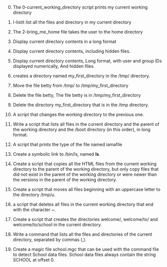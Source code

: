 0. The 0-current_working_directory script prints my current working directory

1. l-listit list all the files and directory in my current directory

2. The 2-bring_me_home file takes the user to the home directory

3. Display current directory contents in a long format

4. Display current directory contents, including hidden files.

5. Display current directory contents, Long format, with user and group IDs displayed numerically, And hidden files.

6. creates a directory named my_first_directory in the /tmp/ directory.

7. Move the file betty from /tmp/ to /tmp/my_first_directory

8. Delete the file betty, The file betty is in /tmp/my_first_directory

9. Delete the directory my_first_directory that is in the /tmp directory.

10. A script that changes the working directory to the previous one.

11. Write a script that lists all files in the current directory and the parent of the working directory and the /boot directory (in this order), in long format.

12. A script that prints the type of the file named iamafile

13. Create a symbolic link to /bin/ls, named __ls__. 

14. Create a script that copies all the HTML files from the current working directory to the parent of the working directory, but only copy files that did not exist in the parent of the working directory or were newer than the versions in the parent of the working directory.

15. Create a script that moves all files beginning with an uppercase letter to the directory /tmp/u.

16. a script that deletes all files in the current working directory that end with the character ~.

17. Create a script that creates the directories welcome/, welcome/to/ and welcome/to/school in the current directory.

18. Write a command that lists all the files and directories of the current directory, separated by commas (,).

19. Create a magic file school.mgc that can be used with the command file to detect School data files. School data files always contain the string SCHOOL at offset 0.

